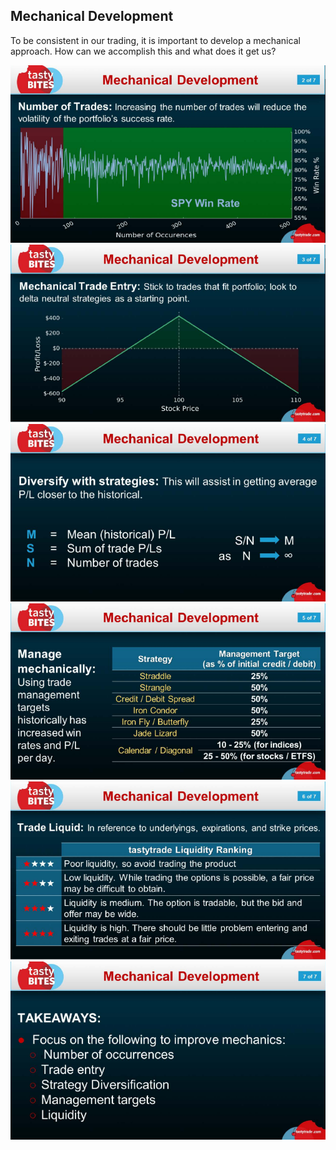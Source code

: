 ## Mechanical Development
To be consistent in our trading, it is important to develop a mechanical approach.
How can we accomplish this and what does it get us?

  ![alt text](./img/oec/oec.01.png "spy")
  ![alt text](./img/oec/oec.02.png "spy")
  ![alt text](./img/oec/oec.03.png "spy")
  ![alt text](./img/oec/oec.04.png "spy")
  ![alt text](./img/oec/oec.05.png "spy")
  ![alt text](./img/oec/oec.06.png "spy")